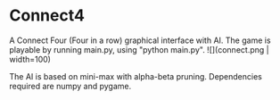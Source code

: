 # Connect4
A Connect Four (Four in a row) graphical interface with AI. The game is playable by running main.py, using "python main.py".
![](connect.png | width=100)

The AI is based on mini-max with alpha-beta pruning.
Dependencies required are numpy and pygame.